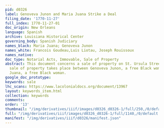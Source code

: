 ```yaml
---
pid: d0326
label: Genoveva Junon and Maria Juana Strike a Deal
filing_date: '1770-11-27'
full_index: 1770-11-27-01
doc_origin: New Orleans
language: Spanish
archive: Louisiana Historical Center
governing_body: Spanish Judiciary
names_black: Maria Juana; Genoveva Junon
names_white: Francois Goudeau,Luis Liotau, Joseph Rouissoux
names_native:
doc_type: Notarial Acts, Immovable, Sale of Property
abstract: This document concerns a sale of property on St. Ursula Street (?).  The
  sale of property takes place between Genoveva Junon, a free Black woman, and Maria
  Juana, a free Black woman.
google_doc_prototype:
keywords: sale
lhc_scans: https://www.lacolonialdocs.org/document/13967
layout: keywords_item.html
collection: keywords
comments:
order: '13'
thumbnail: "/img/derivatives/iiif/images/d0326_d0326-1/full/250,/0/default.jpg"
full: "/img/derivatives/iiif/images/d0326_d0326-1/full/1140,/0/default.jpg"
manifest: "/img/derivatives/iiif/d0326/manifest.json"
---
```

